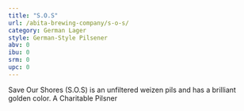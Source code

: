 ```yaml
---
title: "S.O.S"
url: /abita-brewing-company/s-o-s/
category: German Lager
style: German-Style Pilsener
abv: 0
ibu: 0
srm: 0
upc: 0
---
```

Save Our Shores (S.O.S) is an unfiltered weizen pils and has a brilliant golden color. A Charitable Pilsner
